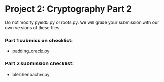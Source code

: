 # Project 2: Cryptography Part 2

Do not modify pymd5.py or roots.py. We will grade your submission with our own versions of these files.

### Part 1 submission checklist:
* padding\_oracle.py

### Part 2 submission checklist:
* bleichenbacher.py
